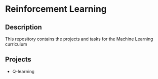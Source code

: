 # Reinforcement Learning

## Description
This repository contains the projects and tasks for the Machine Learning curriculum

## Projects
 * Q-learning
